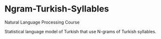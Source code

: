 # Ngram-Turkish-Syllables
Natural Language Processing Course

Statistical language model of Turkish that use N-grams of Turkish syllables.

